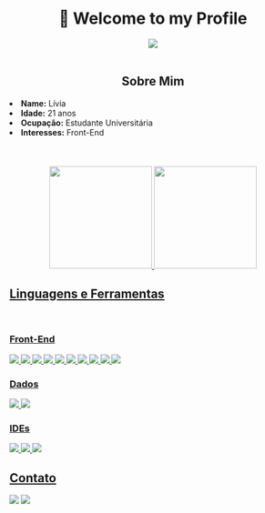<body>
  <div align="center">
    <h1 >👋 Welcome to my Profile</h1>
  <img align="center" src="https://media.giphy.com/media/37Md3lHS7s6k2tHIp7/giphy.gif" />
  </div>
<br>

<div>

  
<div>
<h2 align="center"> Sobre Mim </h2>
  <div align="center">

  </div>
<li>
 <b>Name:</b> Lívia
</li>
<li>
<b>Idade:</b> 21 anos
</li>
<li>
<b>Ocupação:</b> Estudante Universitária
</li>
<li>
<b>Interesses:</b> Front-End
</li>
<br><br><br>
<div align="center">
<a href="https://github.com/liviaaoliveira">
<img height="180em" src="https://github-readme-stats.vercel.app/api/top-langs/?username=liviaaoliveira&layout=compact&langs_count=7&theme=dracula"/>
<img height="180em" src="https://github-readme-stats.vercel.app/api?username=liviaaoliveira&show_icons=true&theme=dracula&include_all_commits=true&count_private=true"/>
</div>
</div>

 <div>
   <h2>Linguagens e Ferramentas</h2>
   <br>
   <h3>Front-End</h3>
    <img src="https://img.shields.io/badge/HTML5-E34F26?style=for-the-badge&logo=html5&logoColor=white" />
    <img src="https://img.shields.io/badge/CSS3-1572B6?style=for-the-badge&logo=css3&logoColor=white" />
    <img src="https://img.shields.io/badge/JavaScript-F7DF1E?style=for-the-badge&logo=javascript&logoColor=black" />
    <img src="https://img.shields.io/badge/TypeScript-007ACC?style=for-the-badge&logo=typescript&logoColor=white" />
   <img src="https://img.shields.io/badge/Sass-CC6699?style=for-the-badge&logo=sass&logoColor=white" />
   <img src="https://img.shields.io/badge/Angular-DD0031?style=for-the-badge&logo=angular&logoColor=white" />
   <img src="https://img.shields.io/badge/Vue.js-35495E?style=for-the-badge&logo=vue.js&logoColor=4FC08D" />
   <img src="	https://img.shields.io/badge/Vue.js-35495E?style=for-the-badge&logo=vue.js&logoColor=4FC08D" />
   <img src="https://img.shields.io/badge/Bootstrap-563D7C?style=for-the-badge&logo=bootstrap&logoColor=white" />
   <img src="https://img.shields.io/badge/Tailwind_CSS-38B2AC?style=for-the-badge&logo=tailwind-css&logoColor=white" />
   <br>
    <h3>Dados</h3>
   <img src="https://img.shields.io/badge/MySQL-00000F?style=for-the-badge&logo=mysql&logoColor=white" />
   <img src="https://img.shields.io/badge/Microsoft%20SQL%20Server-CC2927?style=for-the-badge&logo=microsoft%20sql%20server&logoColor=white" />
   <br>
   <h3>IDEs</h3>
   <img src="https://img.shields.io/badge/Visual_Studio_Code-0078D4?style=for-the-badge&logo=visual%20studio%20code&logoColor=white" />
  <img src="https://img.shields.io/badge/Visual_Studio-5C2D91?style=for-the-badge&logo=visual%20studio&logoColor=white" />
   <img src="https://img.shields.io/badge/IntelliJ_IDEA-000000.svg?style=for-the-badge&logo=intellij-idea&logoColor=white" />
 </div>
  
<div>
  <h2>Contato</h2>
  <a href = "mailto:livia.aldeoliveira@gmail.com"><img src="https://img.shields.io/badge/Gmail-D14836?style=for-the-badge&logo=gmail&logoColor=white"></a>
  <a href="https://www.linkedin.com/in/liviaaloliveira" target="_blank"><img src="https://img.shields.io/badge/LinkedIn-0077B5?style=for-the-badge&logo=linkedin&logoColor=white"></a>   
</div>
</body>
